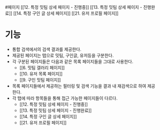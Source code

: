 #페이지 
[[12. 특정 밋팀 상세 페이지 - 진행중]]
[[13. 특정 밋팀 상세 페이지 - 진행완료]]
[[14. 특정 구인 글 상세 페이지]]
[[21. 유저 프로필 페이지]]

# 기능
- 통합 검색에서의 검색 결과를 제공한다.
- 제공된 페이지는 탭으로 밋팀, 구인글, 유저등을 구분한다.
- 각 구분된 페이지들은 다음과 같은 목록 페이지들을 그대로 사용한다.
	- [[6. 밋팀 갤러리 페이지]]
	- [[10. 유저 목록 페이지]]
	- [[9. 구인 밋팀 페이지]]
- 목록 페이지들에서 제공하는 필터링 및 검색 기능을 결과 내 재검색으로 하여 제공한다.
- 각 탭에 따라 항목들을 통해 접근 가능한 페이지들이 다르다.
	- [[12. 특정 밋팀 상세 페이지 - 진행중]]
	- [[13. 특정 밋팀 상세 페이지 - 진행완료]]
	- [[14. 특정 구인 글 상세 페이지]]
	- [[21. 유저 프로필 페이지]]

